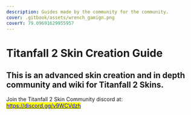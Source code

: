 ```yaml
---
description: Guides made by the community for the community.
cover: .gitbook/assets/wrench_gamign.png
coverY: 79.09691629955957
---
```


# Titanfall 2 Skin Creation Guide

## This is an advanced skin creation and in depth community and wiki for Titanfall 2 Skins.

Join the Titanfall 2 Skin Community discord at: [<mark style="color:blue;">https://discord.gg/v9WCVdzh</mark>](https://discord.gg/v9WCVdzh)<mark style="color:blue;"></mark>
